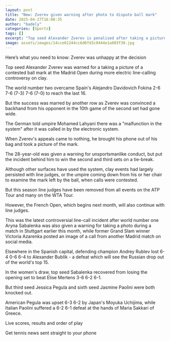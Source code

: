```yaml
---
layout: post
title: "New: Zverev given warning after photo to dispute ball mark"
date: 2025-04-27T16:08:35
author: "badely"
categories: [Sports]
tags: []
excerpt: "Top seed Alexander Zverev is penalised after taking a picture of a contested ball mark at the Madrid Open."
image: assets/images/14cce61244cc6d6fd3c9444e1a803f30.jpg
---
```


Here’s what you need to know: Zverev was unhappy at the decision

Top seed Alexander Zverev was warned for a taking a picture of a contested ball mark at the Madrid Open during more electric line-calling controversy on clay.

The world number two overcame Spain's Alejandro Davidovich Fokina 2-6 7-6 (7-3) 7-6 (7-0) to reach the last 16.

But the success was marred by another row as Zverev was convinced a backhand from his opponent in the 10th game of the second set had gone wide.

The German told umpire Mohamed Lahyani there was a "malfunction in the system" after it was called in by the electronic system.

When Zverev's appeals came to nothing, he brought his phone out of his bag and took a picture of the mark.

The 28-year-old was given a warning for unsportsmanlike conduct, but put the incident behind him to win the second and third sets on a tie-break.

Although other surfaces have used the system, clay events had largely persisted with line judges, or the umpire coming down from his or her chair to examine the mark left by the ball, when calls were contested.

But this season line judges have been removed from all events on the ATP Tour and many on the WTA Tour.

However, the French Open, which begins next month, will also continue with line judges.

This was the latest controversial line-call incident after world number one Aryna Sabalenka was also given a warning for taking a photo during a match in Stuttgart earlier this month, while former Grand Slam winner Victoria Azarenka posted an image of a call from another Madrid match on social media.

Elsewhere in the Spanish capital, defending champion Andrey Rublev lost 6-4 0-6 6-4 to Alexander Bublik - a defeat which will see the Russian drop out of the world's top 15.

In the women's draw, top seed Sabalenka recovered from losing the opening set to beat Elise Mertens 3-6 6-2 6-1.

But third seed Jessica Pegula and sixth seed Jasmine Paolini were both knocked out.

American Pegula was upset 6-3 6-2 by Japan's Moyuka Uchijima, while Italian Paolini suffered a 6-2 6-1 defeat at the hands of Maria Sakkari of Greece.

Live scores, results and order of play

Get tennis news sent straight to your phone

